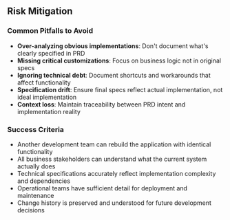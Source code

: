 ## Risk Mitigation

### Common Pitfalls to Avoid
- **Over-analyzing obvious implementations**: Don't document what's clearly specified in PRD
- **Missing critical customizations**: Focus on business logic not in original specs
- **Ignoring technical debt**: Document shortcuts and workarounds that affect functionality
- **Specification drift**: Ensure final specs reflect actual implementation, not ideal implementation
- **Context loss**: Maintain traceability between PRD intent and implementation reality

### Success Criteria
- Another development team can rebuild the application with identical functionality
- All business stakeholders can understand what the current system actually does
- Technical specifications accurately reflect implementation complexity and dependencies
- Operational teams have sufficient detail for deployment and maintenance
- Change history is preserved and understood for future development decisions
